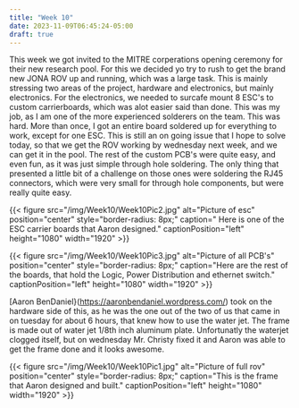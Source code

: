 ```yaml
---
title: "Week 10"
date: 2023-11-09T06:45:24-05:00
draft: true
---
```


This week we got invited to the MITRE corperations opening ceremony for their new research pool. For this we decided yo try to rush to get the brand new JONA ROV up and running, which was a large task. This is mainly stressing two areas of the project, hardware and electronics, but mainly electronics. For the electronics, we needed to surcafe mount 8 ESC's to custom carrierboards, which was alot easier said than done. This was my job, as I am one of the more experienced solderers on the team. This was hard. More than once, I got an entire board soldered up for everything to work, except for one ESC. This is still an on going issue that I hope to solve today, so that we get the ROV working by wednesday next week, and we can get it in the pool. The rest of the custom PCB's were quite easy, and even fun, as it was just simple through hole soldering. The only thing that presented a little bit of a challenge on those ones were soldering the RJ45 connectors, which were very small for through hole components, but were really quite easy. 

{{< figure src="/img/Week10/Week10Pic2.jpg" alt="Picture of esc" position="center" style="border-radius: 8px;" caption=" Here is one of the ESC carrier boards that Aaron designed." captionPosition="left" height="1080" width="1920" >}}

{{< figure src="/img/Week10/Week10Pic3.jpg" alt="Picture of all PCB's" position="center" style="border-radius: 8px;" caption="Here are the rest of the boards, that hold the Logic, Power Distribution and ethernet switch." captionPosition="left" height="1080" width="1920" >}}

[Aaron BenDaniel}(https://aaronbendaniel.wordpress.com/) took on the hardware side of this, as he was the one out of the two of us that came in on tuesday for about 6 hours, that knew how to use the water jet. The frame is made out of water jet 1/8th inch aluminum plate. Unfortunatly the waterjet clogged itself, but on wednesday Mr. Christy fixed it and Aaron was able to get the frame done and it looks awesome. 

{{< figure src="/img/Week10/Week10Pic1.jpg" alt="Picture of full rov" position="center" style="border-radius: 8px;" caption="This is the frame that Aaron designed and built." captionPosition="left" height="1080" width="1920" >}}



